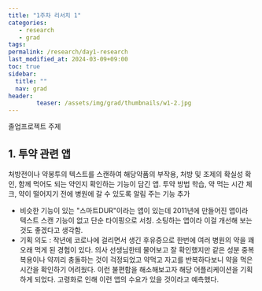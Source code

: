 ```yaml
---
title: "1주차 리서치 1"
categories: 
   - research
   - grad
tags: 
permalink: /research/day1-research
last_modified_at: 2024-03-09+09:00
toc: true
sidebar:
  title: ""
  nav: grad
header:
        teaser: /assets/img/grad/thumbnails/w1-2.jpg
---
```

졸업프로젝트 주제

## 1. 투약 관련 앱
처방전이나 약봉투의  텍스트를 스캔하여 해당약품의 부작용, 처방 및 조제의 확실성 확인, 함께 먹어도 되는 약인지 확인하는 기능이 담긴 앱.
투약 방법 학습, 약 먹는 시간 체크, 약이 떨어지기 전에 병원에 갈 수 있도록 알림 주는 기능 추가


+ 비슷한 기능이 있는 "스마트DUR"이라는 앱이 있는데 2011년에 만들어진 앱이라 텍스트 스캔 기능이 없고 단순 타이핑으로 서칭. 소팅하는 앱이라 이걸 개선해 보는 것도 좋겠다고 생각함.
+ 기획 의도 : 작년에 코로나에 걸리면서 생긴 후유증으로 한번에 여러 병원의 약을 꽤 오래 먹게 된 경험이 있다. 의사 선생님한테 물어보고 잘 확인했지만 같은 성분 중복 복용이나 약끼리 충돌하는 것이 걱정되었고 약먹고 자고를 반복하다보니 약을 먹은 시간을 확인하기 어려웠다. 이런 불편함을 해소해보고자 해당 어플리케이션을 기획하게 되었다. 고령화로 인해 이런 앱의 수요가 있을 것이라고 예측했다.

